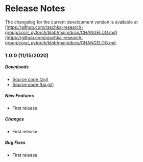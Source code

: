 # Release Notes

The changelog for the current development version is available at
[https://github.com/raschka-research-group/coral_pytorch/blob/main/docs/CHANGELOG.md](https://github.com/raschka-research-group/coral_pytorch/blob/main/docs/CHANGELOG.md.


### 1.0.0 (11/15/2020)

##### Downloads

- [Source code (zip)](https://github.com/raschka-research-group/coral_pytorch/archive/v1.0.0.zip)
- [Source code (tar.gz)](https://github.com/raschka-research-group/coral_pytorch/archive/v1.0.0.tar.gz)

##### New Features

- First release.
 
##### Changes

- First release.

##### Bug Fixes

- First release.